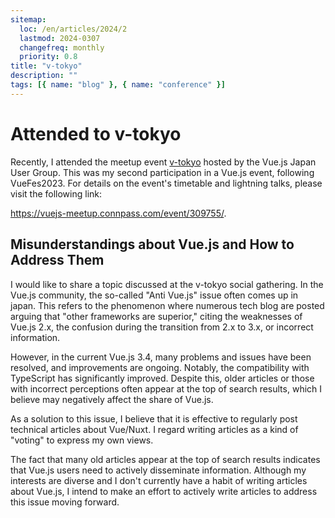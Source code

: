 ```yaml
---
sitemap:
  loc: /en/articles/2024/2
  lastmod: 2024-0307
  changefreq: monthly
  priority: 0.8
title: "v-tokyo"
description: ""
tags: [{ name: "blog" }, { name: "conference" }]
---
```


# Attended to v-tokyo

Recently, I attended the meetup event [v-tokyo](https://vuejs-meetup.connpass.com/) hosted by the Vue.js Japan User Group. This was my second participation in a Vue.js event, following VueFes2023. For details on the event's timetable and lightning talks, please visit the following link:

https://vuejs-meetup.connpass.com/event/309755/.

## Misunderstandings about Vue.js and How to Address Them

I would like to share a topic discussed at the v-tokyo social gathering. In the Vue.js community, the so-called "Anti Vue.js" issue often comes up in japan. This refers to the phenomenon where numerous tech blog are posted arguing that "other frameworks are superior," citing the weaknesses of Vue.js 2.x, the confusion during the transition from 2.x to 3.x, or incorrect information.

However, in the current Vue.js 3.4, many problems and issues have been resolved, and improvements are ongoing. Notably, the compatibility with TypeScript has significantly improved. Despite this, older articles or those with incorrect perceptions often appear at the top of search results, which I believe may negatively affect the share of Vue.js.

As a solution to this issue, I believe that it is effective to regularly post technical articles about Vue/Nuxt. I regard writing articles as a kind of "voting" to express my own views.

The fact that many old articles appear at the top of search results indicates that Vue.js users need to actively disseminate information. Although my interests are diverse and I don't currently have a habit of writing articles about Vue.js, I intend to make an effort to actively write articles to address this issue moving forward.
